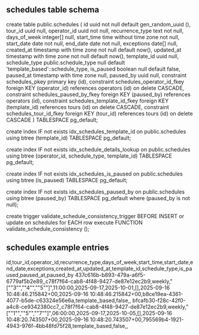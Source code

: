 ## schedules table schema

create table public.schedules (
  id uuid not null default gen_random_uuid (),
  tour_id uuid null,
  operator_id uuid not null,
  recurrence_type text not null,
  days_of_week integer[] null,
  start_time time without time zone not null,
  start_date date not null,
  end_date date not null,
  exceptions date[] null,
  created_at timestamp with time zone not null default now(),
  updated_at timestamp with time zone not null default now(),
  template_id uuid null,
  schedule_type public.schedule_type null default 'template_based'::schedule_type,
  is_paused boolean null default false,
  paused_at timestamp with time zone null,
  paused_by uuid null,
  constraint schedules_pkey primary key (id),
  constraint schedules_operator_id_fkey foreign KEY (operator_id) references operators (id) on delete CASCADE,
  constraint schedules_paused_by_fkey foreign KEY (paused_by) references operators (id),
  constraint schedules_template_id_fkey foreign KEY (template_id) references tours (id) on delete CASCADE,
  constraint schedules_tour_id_fkey foreign KEY (tour_id) references tours (id) on delete CASCADE
) TABLESPACE pg_default;

create index IF not exists idx_schedules_template_id on public.schedules using btree (template_id) TABLESPACE pg_default;

create index IF not exists idx_schedule_details_lookup on public.schedules using btree (operator_id, schedule_type, template_id) TABLESPACE pg_default;

create index IF not exists idx_schedules_is_paused on public.schedules using btree (is_paused) TABLESPACE pg_default;

create index IF not exists idx_schedules_paused_by on public.schedules using btree (paused_by) TABLESPACE pg_default
where
  (paused_by is not null);

create trigger validate_schedule_consistency_trigger BEFORE INSERT
or
update on schedules for EACH row
execute FUNCTION validate_schedule_consistency ();


## schedules example entries

id,tour_id,operator_id,recurrence_type,days_of_week,start_time,start_date,end_date,exceptions,created_at,updated_at,template_id,schedule_type,is_paused,paused_at,paused_by
437c616b-b893-479a-a6f5-6779af5b2e89,,c78f7f64-cab8-4f48-9427-de87e12ec2b9,weekly,"[""3"",""4"",""5""]",11:00:00,2025-09-17,2025-10-01,[],2025-09-16 10:48:46.215842+00,2025-09-16 10:48:46.215842+00,b8ce19ea-4361-4077-b5de-c63324e56e6a,template_based,false,,
bfcafb30-f28c-42f0-a4c8-ce9342380cc7,,c78f7f64-cab8-4f48-9427-de87e12ec2b9,weekly,"[""1"",""5"",""7""]",06:00:00,2025-09-17,2025-10-05,[],2025-09-16 10:48:20.743507+00,2025-09-16 10:48:20.743507+00,795569b4-1921-4943-976f-4bb48fd75f28,template_based,false,,